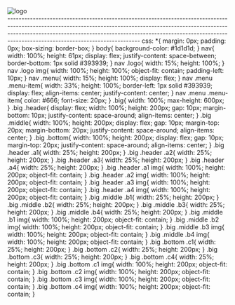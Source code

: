 <!DOCTYPE html>
<html lang="en">
<head>
    <meta charset="UTF-8">
    <meta http-equiv="X-UA-Compatible" content="IE=edge">
    <meta name="viewport" content="width=device-width, initial-scale=1.0">
    <link rel="stylesheet" href="./style.css">
    <link rel="stylesheet" href="https://cdnjs.cloudflare.com/ajax/libs/font-awesome/6.1.1/css/all.min.css" integrity="sha512-KfkfwYDsLkIlwQp6LFnl8zNdLGxu9YAA1QvwINks4PhcElQSvqcyVLLD9aMhXd13uQjoXtEKNosOWaZqXgel0g==" crossorigin="anonymous" referrerpolicy="no-referrer" />
    <title>Document</title>
</head> 
<body>
    <nav>
        <div class="logo">
            <img src="./img/logo-white.png" alt="logo">
        </div>
        <div class="menu">
            <div class="menu-item">
                <i class="fa-solid fa-magnifying-glass"></i>
            </div>
            <div class="menu-item">
                <i class="fa fa-film"></i>
            </div>
            <div class="menu-item">
                <i class="fa fa-bars"></i>
            </div>
        </div>
    </nav>
    <div class="big"> 
        <div class="header">
            <div class="a1"><img src="./img/bf_19_m.png" alt=""></div>
            <div class="a2"><img src="./img/bf_20_m.png" alt=""></div>
            <div class="a3"><img src="./img/bf_21_m.jpg" alt=""></div>
            <div class="a4"><img src="./img/bf_22_m.jpg" alt=""></div>
        </div>
        <div class="middle">
            <div class="b1"><img src="./img/bf_23_m.jpg" alt=""></div>
            <div class="b2"><img src="./img/bf_24_m.jpg" alt=""></div>
            <div class="b3"><img src="./img/hoos.jpg" alt=""></div>
            <div class="b4"><img src="./img/komi_13_m.jpg" alt=""></div>
        </div>
        <div class="bottom">
            <div class="c1"><img src="./img/bf_16_m.jpg" alt=""></div>
            <div class="c2"><img src="./img/Summer Time Rendering_02_m.jpg" alt=""></div>
            <div class="c3"><img src="./img/bf_17_m.jpg" alt=""></div>
            <div class="c4"><img src="./img/bf_18_m.jpg" alt=""></div>
        </div>
    </div>
</body>
</html>
-----------------------------------------------------------------------------------------------------------------------------------------------------------------------------------------------------------------------------------------------------------------------------------------
css:
*{
    margin: 0px;
    padding: 0px;
    box-sizing: border-box;
}
body{
    background-color: #1d1d1d;
}
nav{
    width: 100%;
    height: 61px;
    display: flex;
    justify-content: space-between;
    border-bottom: 1px solid #393939;
}
nav .logo{
    width: 15%;
    height: 100%;
}
nav .logo img{
    width: 100%;
    height: 100%;
    object-fit: contain;
    padding-left: 10px;
}
nav .menu{
    width: 15%;
    height: 100%;
    display: flex;
}
nav .menu .menu-item{
    width: 33%;
    height: 100%;
    border-left: 1px solid #393939;
    display: flex;
    align-items: center;
    justify-content: center;
}
nav .menu .menu-item{
    color: #666;
    font-size: 20px;
}
.big{
    width: 100%;
    max-height: 600px;
}
.big .header{
    display: flex;
    width: 100%;
    height: 200px;
    gap: 10px;
    margin-bottom: 10px;
    justify-content: space-around;
    align-items: center;
}
.big .middle{
    width: 100%;
    height: 200px;
    display: flex;
    gap: 10px;
    margin-top: 20px;
    margin-bottom: 20px;
    justify-content: space-around;
    align-items: center;
}
.big .bottom{
    width: 100%;
    height: 200px;
    display: flex;
    gap: 10px;
    margin-top: 20px;
    justify-content: space-around;
    align-items: center;
}
.big .header .a1{
    width: 25%;
    height: 200px;
}
.big .header .a2{
    width: 25%;
    height: 200px;
}
.big .header .a3{
    width: 25%;
    height: 200px;
}
.big .header .a4{
    width: 25%;
    height: 200px;
}
.big .header .a1 img{
    width: 100%;
    height: 200px;
    object-fit: contain;
}
.big .header .a2 img{
    width: 100%;
    height: 200px;
    object-fit: contain;
}
.big .header .a3 img{
    width: 100%;
    height: 200px;
    object-fit: contain;
}
.big .header .a4 img{
    width: 100%;
    height: 200px;
    object-fit: contain;
}
.big  .middle .b1{
    width: 25%;
    height: 200px;
}
.big  .middle .b2{
    width: 25%;
    height: 200px;
}
.big  .middle .b3{
    width: 25%;
    height: 200px;
}
.big  .middle .b4{
    width: 25%;
    height: 200px;
}
.big .middle .b1 img{
    width: 100%;
    height: 200px;
    object-fit: contain;
}
.big .middle .b2 img{
    width: 100%;
    height: 200px;
    object-fit: contain;
}
.big .middle .b3 img{
    width: 100%;
    height: 200px;
    object-fit: contain;
}
.big .middle .b4 img{
    width: 100%;
    height: 200px;
    object-fit: contain;
}
.big .bottom .c1{
    width: 25%;
    height: 200px;
}
.big .bottom .c2{
    width: 25%;
    height: 200px;
}
.big .bottom .c3{
    width: 25%;
    height: 200px;
}
.big .bottom .c4{
    width: 25%;
    height: 200px;
}
.big .bottom .c1 img{
    width: 100%;
    height: 200px;
    object-fit: contain;
}
.big .bottom .c2 img{
    width: 100%;
    height: 200px;
    object-fit: contain;
}
.big .bottom .c3 img{
    width: 100%;
    height: 200px;
    object-fit: contain;
}
.big .bottom .c4 img{
    width: 100%;
    height: 200px;
    object-fit: contain;
}
